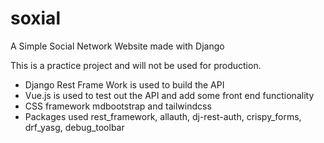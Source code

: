 # soxial
A Simple Social Network Website made with Django

This is a practice project and will not be used for production.

- Django Rest Frame Work is used to build the API
- Vue.js is used to test out the API and add some front end functionality
- CSS framework mdbootstrap and tailwindcss
- Packages used rest_framework, allauth, dj-rest-auth, crispy_forms, drf_yasg, debug_toolbar